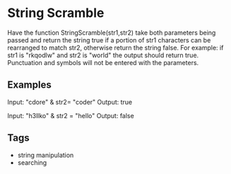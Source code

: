# String Scramble

Have the function StringScramble(str1,str2) take both parameters being passed and return the string true if a portion of str1 characters can be rearranged to match str2, otherwise return the string false. For example: if str1 is "rkqodlw" and str2 is "world" the output should return true. Punctuation and symbols will not be entered with the parameters.

## Examples

Input: "cdore" & str2= "coder"
Output: true

Input: "h3llko" & str2 = "hello"
Output: false

## Tags

- string manipulation
- searching
